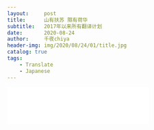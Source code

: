 ```yaml
---
layout:     post
title:      山有扶苏 隰有荷华
subtitle:   2017年以来所有翻译计划
date:       2020-08-24
author:     千夜chiya
header-img: img/2020/08/24/01/title.jpg
catalog: true
tags:
    - Translate
    - Japanese
---
```


<iframe frameborder="no" border="0" marginwidth="0" marginheight="0" width=330 height=86 src="//music.163.com/outchain/player?type=2&id=27733963&auto=1&height=66"></iframe>



